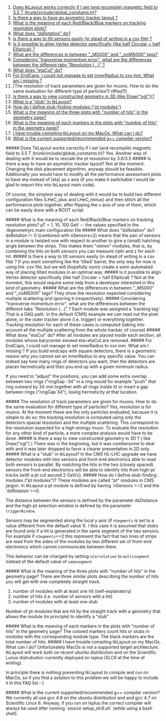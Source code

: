 1. [Does tkLayout works correctly if I set (and recompile) magnetic field to 3.5 T (trunk/include/global_constants.h)?](#faq1)
2. [Is there a way to have an asymetric tracker layout ?](#faq2)
3. [What is the meaning of each Red/Black/Blue markers on tracking resolution plots?](#faq3)
4. [What does "dsRotation" do?](#faq4)
5. [Is there a way to tilt sensors easily (in stead of writing in a csv file) ?](#faq5)
6. [Is it possible to align Vertex detector specifically (like half Circular + half Elliptical) ?](#faq6)
7. [What are the differences in between "_MS000" and "_noMS000" tags?](#faq7)
8. [Considering "transverse momentum error", what are the differences between the different tabs "Resolution (...)" ?](#faq8)
9. [What does "etaCut" do?](#faq9)
10. [For EndCaps, I could not manage to set innerRadius to xxx mm. What am I missing ?](#faq10)
11. [The resolution of track parameters are given for muons. How to do the same evaluation for different type of particles?] (#faq11)
12. [Is there a way to view constructed geometry in 3D (like Draw("ogl"))?](#faq12)
13. [What is a "stub" in tkLayout?](#faq13)
14. [How do I define stub-finding modules ("pt modules")](#faq14)
15. [What is the meaning of the three plots with "number of hits" in the geometry page?](#faq15)
16. [What is the meaning of each markers in the plots with "number of hits" in the geometry page?](#faq16)
17. [I have trouble compiling tkLayout on my MacOs. What can I do?](#faq17)
18. [What is the current supported/recommended g++ compiler version?](#faq18)

<a name="faq1"/>
##### Does TkLayout works correctly if I set (and recompile) magnetic field to 3.5 T (trunk/include/global_constants.h)?
Yes. Another way of dealing with it would be to rescale the pt resolution by 3.8/3.5

<a name="faq2"/>
##### Is there a way to have an asymetric tracker layout?
Not at the moment. Changing the disk placement algorithm, anyway should be feasible. Additionally you would have to modify all the performance assessment plots to have eta instead of |eta| as x axis (if you make it switchable I would be glad to import this into tkLayout main code).

Of course, the simplest way of dealing with it would be to build two different configuration files (LHeC_plus and LHeC_minus) and then stitch all the performance plots together, after flipping the x axis of one of them, which can be easily done with a ROOT script

<a name="faq3"/>
##### What is the meaning of each Red/Black/Blue markers on tracking resolution plots?
pT = 1, 10, 100 GeV -- the values specified in the .tkgeometryrc main configuration file

<a name="faq4"/>
##### What does "dsRotation" do?
dsRotation != 0 (combined with nSensors=2) means that the pair of sensors in a module is twisted one with respect to another to give a (small) hatching angle between the strips. This makes them "stereo" modules, that is, by combining the hits on both sensors you can measure r/phi and z for each hit.

<a name="faq5"/>
##### Is there a way to tilt sensors easily (in stead of writing in a csv file) ?
If you want something like the 'tilted' barrel, the only way for now is using the .csv file, but we will (hopefully soon) create a semi-automated way of placing tilted modules in an optimal way.

<a name="faq6"/>
##### Is it possible to align Vertex detector specifically (like half Circular + half Elliptical) ?
Not at the moment, this would require some help from a developer interested in this kind of geometry.

<a name="faq7"/>
##### What are the differences in between "_MS000" and "_noMS000" tags?
They show the resolution expected considering multiple scattering and ignoring it (respectively).

<a name="faq8"/>
##### Considering "transverse momentum error", what are the differences between the different tabs "Resolution (...)" ?
Each module was assigned a 'tracking tag'. That is a DAQ path. In the default (CMS) example we can read out the pixel alone, or the outer tracker alone (i.e. trigger) or everything together. Tracking resolution for each of these cases is computed (taking into account all the multiple scattering from the whole tracker, of course)

<a name="faq9"/>
##### What does "etaCut" do?
After all modules are placed inside each section, all modules whose barycenter exceed eta=etaCut are removed.

<a name="faq10"/>
##### For EndCaps, I could not manage to set innerRadius to xxx mm. What am I missing ?
If you build endcaps with square detectors, there is a geometric reason why you cannot set an innerRadius to any specific value. You can indeed say how many rings of detectors you want, then the detectors are places hermetically and then you end up with a given minimum radius.

If you need to "adjust" the positions, you can add some extra overlap between two rings ("ringGap -34" in a ring would for example "push" that ring outward by 34 mm together with all rings inside it) or insert a gap between rings ("ringGap 34"), losing hermeticity at that location.

<a name="faq11"/>
##### The resolution of track parameters are given for muons. How to do the same evaluation for different type of particles?
Yes, resolution is for muons. At the moment these are the only particles evaluated, because it is simple to do so: the tracking resolution is computed using only the detectors spacial resolution and the multiple scattering. This correspond to the resolution expected for a high-energy muon. To evaluate the resolution for any other kind of particle, a more complex analysis would have to be done.

<a name="faq12"/>
##### Is there a way to view constructed geometry in 3D ? ( like Draw("ogl") )
There was in the beginning, but it was cumbersome to deal with and it was later dropped to favor a clearer presentation in 2D only.

<a name="faq13"/>
##### What is a "stub" in tkLayout?
In the CMS HL-LHC upgrade we have detector modules with two sensors and front-end electronics able to read both sensors in parallel. By matching the hits in the two (closely spaced) sensors the front-end electronics will be able to identify hits from high-pt tracks (with a pt cut aorund 2 GeV/c).

<a name="faq14"/>
##### How do I define stub-finding modules ("pt modules")?
  These modules are called "pt" modules in CMS jargon. In tkLayout a pt module is defined by having `nSensors`==2 and the `dsRotation`==0.

  The distance between the sensors is defined by the parameter dsDistance and the high-pt selection window is defined by the parameter `triggerWindow`.

  Sensors may be segmented along the local y axis (if `nSegments` is set to a value different from the default value 1). I this case it is assumed that stubs are found only if a hit is generated in the same segment of the two sensors. For example if `nSegments`==2 this represent the fact that two lines of strips are read from the sides of the modules by two different set of front-end electronics which cannot communicate between them.

  This behavior can be changed by setting `zCorrelation` to `multisegment` instead of the default value of `samesegment` 

<a name="faq15"/>
##### What is the meaning of the three plots with "number of hits" in the geometry page?
There are three similar plots describing the number of hits you will get with one completely straight track.

1. number of modules with at least one hit (self-explanatory)
1. number of hits (i.e. number of sensors with a hit)
1. number of modules with at least one stub

Number of pt-modules that are hit by the straight track with a geometry that allows the module (in principle) to identify a "stub"

<a name="faq16"/>
##### What is the meaning of each markers in the plots with "number of hits" in the geometry page?
The colored markers count hits or stubs in modules with the corresponding module type. The black markers are the total number of hits.

<a name="faq17"/>
##### I have trouble compiling tkLayout on my MacOs. What can I do?
Unfortunately MacOs is not a supported target architecture. tkLayout will work both on recent ubuntu distribution and on the Scientific Lunux distrubution currently deployed on lxplus (SLC6 at the time of writing).

In principle there is nothing preventing tkLayout to compile and run on MacOs, so if you find a solution to this problem we will be happy to include it in this FAQ list :-)

<a name="faq18"/>
##### What is the current supported/recommended g++ compiler version?
  We currently all use gcc 4.8 on the ubuntu distribution and and gcc 4.7 on Scientific Linux 6.
  Anyway, if you run on lxplus the correct compiler will always be used after running `source setup_slc6.sh` (while using a bash shell).
